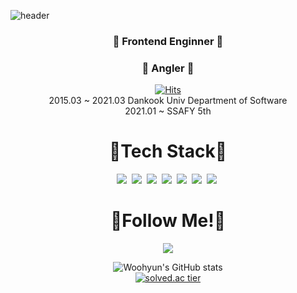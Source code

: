 ![header](https://capsule-render.vercel.app/api?type=slice&color=auto&height=300&section=header&text=WooHyun&fontSize=90)

<div align="center">

  
### 👋 Frontend Enginner 👋  
### 🎣 Angler 🎣  
[![Hits](https://hits.seeyoufarm.com/api/count/incr/badge.svg?url=https%3A%2F%2Fgithub.com%2Fdnguszz&count_bg=%233D81C8&title_bg=%2300147C&icon=instacart.svg&icon_color=%23F7A956&title=hits&edge_flat=false)](https://github.com/dnguszz)     
2015.03 ~ 2021.03 Dankook Univ Department of Software  
2021.01 ~ SSAFY 5th  
# 🔨Tech Stack🔨  
  <img src="https://img.shields.io/badge/React-61DAFB?style=flat-square&logo=React&logoColor=white"/></a>&nbsp;
  <img src="https://img.shields.io/badge/Vue.js-4FC08D?style=flat-square&logo=Vue.js&logoColor=white"/></a>&nbsp;
  <img src="https://img.shields.io/badge/Node.js-339933?style=flat-square&logo=Node.js&logoColor=white"/></a>&nbsp;
  <img src="https://img.shields.io/badge/Java-007396?style=flat-square&logo=Java&logoColor=white"/></a>&nbsp;
  <img src="https://img.shields.io/badge/HTML5-E34F26?style=flat-square&logo=HTML5&logoColor=white"/></a>&nbsp;
  <img src="https://img.shields.io/badge/CSS3-1572B6?style=flat-square&logo=CSS3&logoColor=white"/></a>&nbsp;
  <img src="https://img.shields.io/badge/JavaScript-F7DF1E?style=flat-square&logo=JavaScript&logoColor=white"/></a>&nbsp;
# 🎉Follow Me!🎉  
<a href="https://www.instagram.com/dnguszz/"><img src="https://img.shields.io/badge/Instagram-E4405F?style=flat-square&logo=Instagram&logoColor=white"/></a>

![Woohyun's GitHub stats](https://github-readme-stats.vercel.app/api?username=dnguszz&show_icons=true&theme=radical)  
[![solved.ac tier](http://mazassumnida.wtf/api/generate_badge?boj=pinkfloyd951)](https://solved.ac/pinkfloyd951)
</div>



